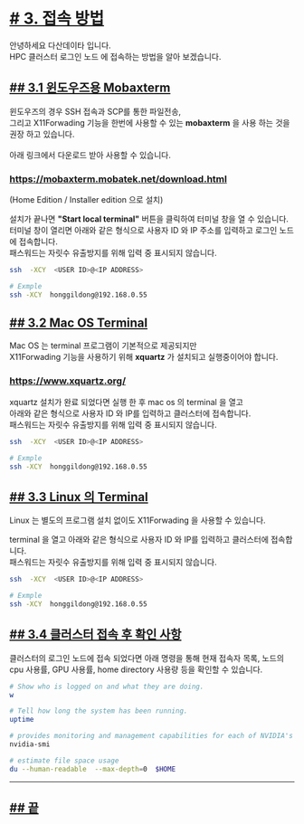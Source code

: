 [userguide]: https://github.com/dasandata/Open_HPC/tree/master/Document/User%20Guide#-%EB%AA%A9%EC%B0%A8
[ohpc]: http://openhpc.community/
[slurm]: https://slurm.schedmd.com/
[3]: https://github.com/dasandata/Open_HPC/tree/master/Document/User%20Guide/3_access

# [# 3.   접속 방법][userguide]

안녕하세요 다산데이타 입니다.  
HPC 클러스터 로그인 노드 에 접속하는 방법을 알아 보겠습니다.  

## [## 3.1  윈도우즈용 Mobaxterm][3]

윈도우즈의 경우 SSH 접속과 SCP를 통한 파일전송,  
그리고 X11Forwading 기능을 한번에 사용할 수 있는 **mobaxterm** 을 사용 하는 것을 권장 하고 있습니다.  
<br>
아래 링크에서 다운로드 받아 사용할 수 있습니다.  

### https://mobaxterm.mobatek.net/download.html  
(Home Edition / Installer edition 으로 설치)  

설치가 끝나면 **"Start local terminal"** 버튼을 클릭하여 터미널 창을 열 수 있습니다.  
터미널 창이 열리면 아래와 같은 형식으로 사용자 ID 와 IP 주소를 입력하고 로그인 노드에 접속합니다.  
패스워드는 자릿수 유출방지를 위해 입력 중 표시되지 않습니다.  

```bash
ssh  -XCY  <USER ID>@<IP ADDRESS>

# Exmple
ssh -XCY  honggildong@192.168.0.55
```

## [## 3.2  Mac OS Terminal][3]

Mac OS 는 terminal 프로그램이 기본적으로 제공되지만  
X11Forwading 기능을 사용하기 위해 **xquartz** 가 설치되고 실행중이어야 합니다.  

### https://www.xquartz.org/

xquartz 설치가 완료 되었다면 실행 한 후 mac os 의 terminal 을 열고  
아래와 같은 형식으로 사용자 ID 와 IP를 입력하고 클러스터에 접속합니다.  
패스워드는 자릿수 유출방지를 위해 입력 중 표시되지 않습니다.  

```bash
ssh  -XCY  <USER ID>@<IP ADDRESS>

# Exmple
ssh -XCY  honggildong@192.168.0.55
```

## [## 3.3  Linux 의 Terminal][3]

Linux 는 별도의 프로그램 설치 없이도 X11Forwading 을 사용할 수 있습니다.  

terminal 을 열고 아래와 같은 형식으로 사용자 ID 와 IP를 입력하고 클러스터에 접속합니다.  
패스워드는 자릿수 유출방지를 위해 입력 중 표시되지 않습니다.  

```bash
ssh  -XCY  <USER ID>@<IP ADDRESS>

# Exmple
ssh -XCY  honggildong@192.168.0.55
```

## [## 3.4 클러스터 접속 후 확인 사항][3]

클러스터의 로그인 노드에 접속 되었다면 아래 명령을 통해
현재 접속자 목록, 노드의 cpu 사용률, GPU 사용률, home directory 사용량 등을 확인할 수 있습니다.

```bash
# Show who is logged on and what they are doing.
w

# Tell how long the system has been running.
uptime

# provides monitoring and management capabilities for each of NVIDIA's devices
nvidia-smi

# estimate file space usage
du --human-readable  --max-depth=0  $HOME

```

***
## [## 끝][userguide]
